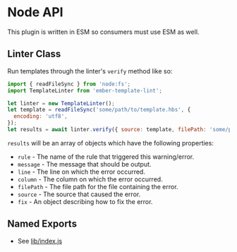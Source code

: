 # Node API

This plugin is written in ESM so consumers must use ESM as well.

## Linter Class

Run templates through the linter's `verify` method like so:

```js
import { readFileSync } from 'node:fs';
import TemplateLinter from 'ember-template-lint';

let linter = new TemplateLinter();
let template = readFileSync('some/path/to/template.hbs', {
  encoding: 'utf8',
});
let results = await linter.verify({ source: template, filePath: 'some/path/to/template.hbs' });
```

`results` will be an array of objects which have the following properties:

- `rule` - The name of the rule that triggered this warning/error.
- `message` - The message that should be output.
- `line` - The line on which the error occurred.
- `column` - The column on which the error occurred.
- `filePath` - The file path for the file containing the error.
- `source` - The source that caused the error.
- `fix` - An object describing how to fix the error.

## Named Exports

- See [lib/index.js](../lib/index.js)
